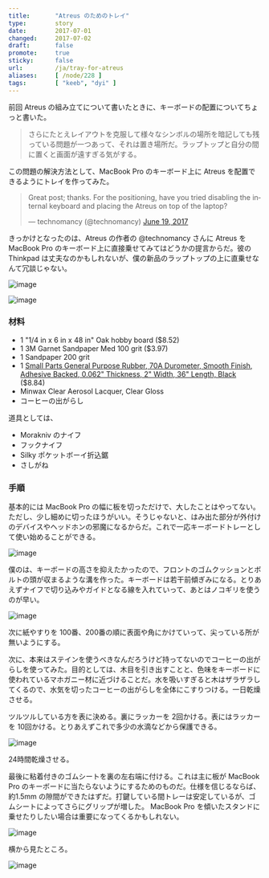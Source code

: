 ```yaml
---
title:       "Atreus のためのトレイ"
type:        story
date:        2017-07-01
changed:     2017-07-02
draft:       false
promote:     true
sticky:      false
url:         /ja/tray-for-atreus
aliases:     [ /node/228 ]
tags:        [ "keeb", "dyi" ]
---
```


  [rubber]: https://smile.amazon.com/gp/product/B00P5VQ7HE/ref=oh_aui_detailpage_o00_s00

前回 Atreus の組み立てについて書いたときに、キーボードの配置についてちょっと書いた。

> さらにたとえレイアウトを克服して様々なシンボルの場所を暗記しても残っている問題が一つあって、それは置き場所だ。ラップトップと自分の間に置くと画面が遠すぎる気がする。

この問題の解決方法として、MacBook Pro のキーボード上に Atreus を配置できるようにトレイを作ってみた。

<blockquote class="twitter-tweet" data-lang="en"><p lang="en" dir="ltr">Great post; thanks. For the positioning, have you tried disabling the internal keyboard and placing the Atreus on top of the laptop?</p>&mdash; technomancy (@technomancy) <a href="https://twitter.com/technomancy/status/876837175949574144">June 19, 2017</a></blockquote>

きっかけとなったのは、Atreus の作者の @technomancy さんに Atreus を MacBook Pro のキーボード上に直接乗せてみてはどうかの提言からだ。彼の Thinkpad は丈夫なのかもしれないが、僕の新品のラップトップの上に直乗せなんて冗談じゃない。

![image](/images/tray_a_1024.jpg)

![image](/images/tray_b_1024.jpg)

### 材料

- 1 "1/4 in x 6 in x 48 in" Oak hobby board  ($8.52)
- 1 3M Garnet Sandpaper Med 100 grit ($3.97)
- 1 Sandpaper 200 grit
- 1 [Small Parts General Purpose Rubber, 70A Durometer, Smooth Finish, Adhesive Backed, 0.062" Thickness, 2" Width, 36" Length, Black][rubber] ($8.84)
- Minwax Clear Aerosol Lacquer, Clear Gloss
- コーヒーの出がらし

道具としては、

- Morakniv のナイフ
- フックナイフ
- Silky ポケットボーイ折込鋸
- さしがね

### 手順

基本的には MacBook Pro の幅に板を切っただけで、大したことはやってない。ただし、少し細めに切ったほうがいい。そうじゃないと、はみ出た部分が外付けのデバイスやヘッドホンの邪魔になるからだ。これで一応キーボードトレーとして使い始めることができる。

![image](/images/tray_c_1024.jpg)

僕のは、キーボードの高さを抑えたかったので、フロントのゴムクッションとボルトの頭が収まるような溝を作った。キーボードは若干前傾ぎみになる。とりあえずナイフで切り込みやガイドとなる線を入れていって、あとはノコギリを使うのが早い。

![image](/images/tray_d_1024.jpg)

次に紙やすりを 100番、200番の順に表面や角にかけていって、尖っている所が無いようにする。

次に、本来はステインを使うべきなんだろうけど持ってないのでコーヒーの出がらしを使ってみた。目的としては、木目を引き出すことと、色味をキーボードに使われているマホガニー材に近づけることだ。水を吸いすぎると木はザラザラしてくるので、水気を切ったコーヒーの出がらしを全体にこすりつける。一日乾燥させる。

ツルツルしている方を表に決める。裏にラッカーを 2回かける。表にはラッカーを 10回かける。とりあえずこれで多少の水滴などから保護できる。

![image](/images/tray_e_1024.jpg)

24時間乾燥させる。

最後に粘着付きのゴムシートを裏の左右端に付ける。これは主に板が MacBook Pro のキーボードに当たらないようにするためのものだ。仕様を信じるならば、約1.5mm の隙間ができたはずだ。打鍵している間トレーは安定しているが、ゴムシートによってさらにグリップが増した。 MacBook Pro を傾いたスタンドに乗せたりしたい場合は重要になってくるかもしれない。

![image](/images/tray_g_1024.jpg)

横から見たところ。

![image](/images/tray_f_1024.jpg)
